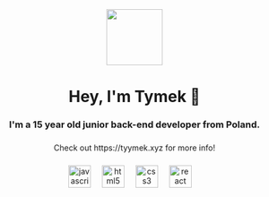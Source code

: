 <div align="center">
  <img height="100" src="https://media.discordapp.net/attachments/918658286188904488/1175830514716909588/a_1729185de64f3f008a80e39c52a4b116.gif?ex=656ca880&is=655a3380&hm=a898f9b0189bd402e39d294a3f7d0e79f6c5d590b34f55800556a4376a98eeae&="  />
</div>

###

<h1 align="center">Hey, I'm Tymek 👋</h1>

###

<h3 align="center">I'm a 15 year old junior back-end developer from Poland.</h3>

###

<p align="center">Check out https://tyymek.xyz for more info!</p>

###

<div align="center">
  <img src="https://cdn.jsdelivr.net/gh/devicons/devicon/icons/javascript/javascript-original.svg" height="40" alt="javascript logo"  />
  <img width="12" />
  <img src="https://cdn.jsdelivr.net/gh/devicons/devicon/icons/html5/html5-original.svg" height="40" alt="html5 logo"  />
  <img width="12" />
  <img src="https://cdn.jsdelivr.net/gh/devicons/devicon/icons/css3/css3-original.svg" height="40" alt="css3 logo"  />
  <img width="12" />
  <img src="https://cdn.jsdelivr.net/gh/devicons/devicon/icons/react/react-original.svg" height="40" alt="react logo"  />
  <img width="12" />
</div>

###
